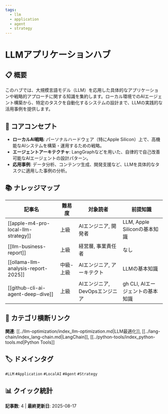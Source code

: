 ```yaml
---
tags:
  - llm
  - application
  - agent
  - strategy
---
```


# LLMアプリケーションハブ

## 📋 概要
このハブでは、大規模言語モデル（LLM）を応用した具体的なアプリケーションや戦略的アプローチに関する知識を集約します。ローカル環境でのAIエージェント構築から、特定のタスクを自動化するシステムの設計まで、LLMの実践的な活用事例を提供します。

## 🎯 コアコンセプト
- **ローカルAI戦略**: パーソナルハードウェア（特にApple Silicon）上で、高機能なAIシステムを構築・運用するための戦略。
- **エージェントアーキテクチャ**: LangGraphなどを用いた、自律的で自己改善可能なAIエージェントの設計パターン。
- **応用事例**: データ分析、コンテンツ生成、開発支援など、LLMを具体的なタスクに適用した事例の分析。

## 📚 ナレッジマップ

| 記事名                                     | 難易度   | 対象読者                   | 前提知識                 |
| ------------------------------------------ | -------- | -------------------------- | ------------------------ |
| [[apple-m4-pro-local-llm-strategy]]        | 上級     | AIエンジニア, 開発者       | LLM, Apple Siliconの基本知識 |
| [[llm-business-report]]                    | 上級     | 経営層, 事業責任者         | なし                     |
| [[ollama-llm-analysis-report-2025]]        | 中級-上級 | AIエンジニア, アーキテクト | LLMの基本知識            |
| [[github-cli-ai-agent-deep-dive]]          | 上級     | AIエンジニア, DevOpsエンジニア | gh CLI, AIエージェントの基本知識 |

## 🔗 カテゴリ横断リンク
**関連**: [[../llm-optimization/index_llm-optimization.md|LLM最適化]], [[../lang-chain/index_lang-chain.md|LangChain]], [[../python-tools/index_python-tools.md|Python Tools]]

## 🏷️ ドメインタグ
`#LLM` `#Application` `#LocalAI` `#Agent` `#Strategy`

## 📊 クイック統計
**記事数**: 4 | **最終更新日**: 2025-08-17
